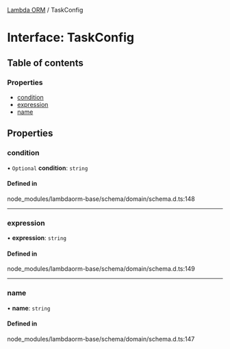 [Lambda ORM](../README.md) / TaskConfig

# Interface: TaskConfig

## Table of contents

### Properties

- [condition](TaskConfig.md#condition)
- [expression](TaskConfig.md#expression)
- [name](TaskConfig.md#name)

## Properties

### condition

• `Optional` **condition**: `string`

#### Defined in

node_modules/lambdaorm-base/schema/domain/schema.d.ts:148

___

### expression

• **expression**: `string`

#### Defined in

node_modules/lambdaorm-base/schema/domain/schema.d.ts:149

___

### name

• **name**: `string`

#### Defined in

node_modules/lambdaorm-base/schema/domain/schema.d.ts:147
